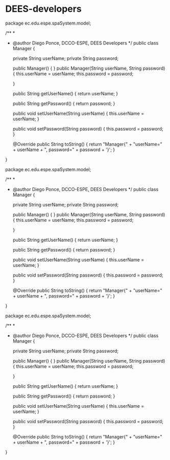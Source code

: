 # DEES-developers

package ec.edu.espe.spaSystem.model;

/**
 *
 * @author Diego Ponce, DCCO-ESPE, DEES Developers
 */
public class Manager {
    
    private String userName;
    private String password;

    public Manager() {
    }
    public Manager(String userName, String password) {
        this.userName = userName;
        this.password = password;
        
    }

    public String getUserName() {
        return userName;
    }

    public String getPassword() {
        return password;
    }

    public void setUserName(String userName) {
        this.userName = userName;
    }

    public void setPassword(String password) {
        this.password = password;
    }

    @Override
    public String toString() {
        return "Manager{" + "userName=" + userName + ", password=" + password + '}';
    }

}


package ec.edu.espe.spaSystem.model;

/**
 *
 * @author Diego Ponce, DCCO-ESPE, DEES Developers
 */
public class Manager {
    
    private String userName;
    private String password;

    public Manager() {
    }
    public Manager(String userName, String password) {
        this.userName = userName;
        this.password = password;
        
    }

    public String getUserName() {
        return userName;
    }

    public String getPassword() {
        return password;
    }

    public void setUserName(String userName) {
        this.userName = userName;
    }

    public void setPassword(String password) {
        this.password = password;
    }

    @Override
    public String toString() {
        return "Manager{" + "userName=" + userName + ", password=" + password + '}';
    }

}
    

package ec.edu.espe.spaSystem.model;

/**
 *
 * @author Diego Ponce, DCCO-ESPE, DEES Developers
 */
public class Manager {
    
    private String userName;
    private String password;

    public Manager() {
    }
    public Manager(String userName, String password) {
        this.userName = userName;
        this.password = password;
        
    }

    public String getUserName() {
        return userName;
    }

    public String getPassword() {
        return password;
    }

    public void setUserName(String userName) {
        this.userName = userName;
    }

    public void setPassword(String password) {
        this.password = password;
    }

    @Override
    public String toString() {
        return "Manager{" + "userName=" + userName + ", password=" + password + '}';
    }

}
    
